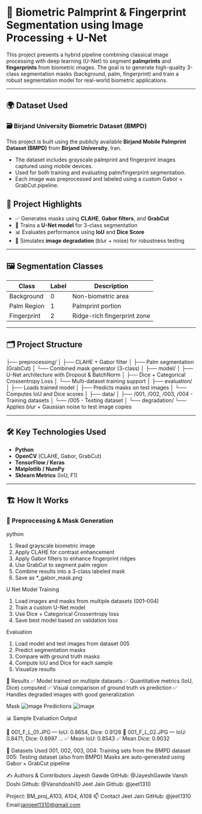 # 🧠 Biometric Palmprint & Fingerprint Segmentation using Image Processing + U-Net

This project presents a hybrid pipeline combining classical image processing with deep learning (U-Net) to segment **palmprints** and **fingerprints** from biometric images. The goal is to generate high-quality 3-class segmentation masks (background, palm, fingerprint) and train a robust segmentation model for real-world biometric applications.

---

## 🌍 Dataset Used

### 🗃️ Birjand University Biometric Dataset (BMPD)
This project is built using the publicly available **Birjand Mobile Palmprint Dataset (BMPD)** from **Birjand University**, Iran.

- The dataset includes grayscale palmprint and fingerprint images captured using mobile devices.
- Used for both training and evaluating palm/fingerprint segmentation.
- Each image was preprocessed and labeled using a custom Gabor + GrabCut pipeline.

## 📌 Project Highlights

- ✅ Generates masks using **CLAHE**, **Gabor filters**, and **GrabCut**
- 🧠 Trains a **U-Net model** for 3-class segmentation
- 📊 Evaluates performance using **IoU** and **Dice Score**
- 🧪 Simulates **image degradation** (blur + noise) for robustness testing

---

## 🖼️ Segmentation Classes

| Class        | Label | Description          |
|--------------|-------|----------------------|
| Background   | 0     | Non-biometric area   |
| Palm Region  | 1     | Palmprint portion    |
| Fingerprint  | 2     | Ridge-rich fingerprint zone |

---

## 🗂️ Project Structure

├── preprocessing/
│ ├── CLAHE + Gabor filter
│ ├── Palm segmentation (GrabCut)
│ └── Combined mask generator (3-class)
│
├── model/
│ ├── U-Net architecture with Dropout & BatchNorm
│ ├── Dice + Categorical Crossentropy Loss
│ └── Multi-dataset training support
│
├── evaluation/
│ ├── Loads trained model
│ ├── Predicts masks on test images
│ └── Computes IoU and Dice scores
│
├── data/
│ ├── /001, /002, /003, /004 - Training datasets
│ └── /005 - Testing dataset
│
└── degradation/
└── Applies blur + Gaussian noise to test image copies


---

## 🛠️ Key Technologies Used

- **Python**
- **OpenCV** (CLAHE, Gabor, GrabCut)
- **TensorFlow / Keras**
- **Matplotlib / NumPy**
- **Sklearn Metrics** (IoU, F1)

---

## 🏗️ How It Works

### 🔹 Preprocessing & Mask Generation

python
1. Read grayscale biometric image
2. Apply CLAHE for contrast enhancement
3. Apply Gabor filters to enhance fingerprint ridges
4. Use GrabCut to segment palm region
5. Combine results into a 3-class labeled mask
6. Save as *_gabor_mask.png
   
U Net Model Training
1. Load images and masks from multiple datasets (001–004)
2. Train a custom U-Net model
3. Use Dice + Categorical Crossentropy loss
4. Save best model based on validation loss

Evaluation
1. Load model and test images from dataset 005
2. Predict segmentation masks
3. Compare with ground truth masks
4. Compute IoU and Dice for each sample
5. Visualize results

🎯 Results
✅ Model trained on multiple datasets
✅ Quantitative metrics (IoU, Dice) computed
✅ Visual comparison of ground truth vs prediction
✅ Handles degraded images with good generalization

Mask
![image](https://github.com/user-attachments/assets/89d7b2c5-3a79-4b3a-903c-09f886da5e25)
Predictions
![image](https://github.com/user-attachments/assets/16332a90-7f86-4269-90c4-4c4670a78cd1)



📊 Sample Evaluation Output

📄 001_F_L_01.JPG — IoU: 0.8654, Dice: 0.9128
📄 001_F_L_02.JPG — IoU: 0.8471, Dice: 0.8997
...
✅ Mean IoU:  0.8543
✅ Mean Dice: 0.9032

📁 Datasets Used
001, 002, 003, 004: Training sets from the BMPD dataset
005: Testing dataset (also from BMPD)
Masks are auto-generated using Gabor + GrabCut pipeline

✍️ Authors & Contributors
Jayesh Gawde
GitHub: @JayeshGawde
Vansh Doshi
Github: @Vanshdoshi10
Jeet Jain
Github: @jeet1310



Project: BM_proj_A103, A104, A108
📫 Contact
Jeet Jain
GitHub: @jeet1310
Email:jainjeet1310@gmail.com
